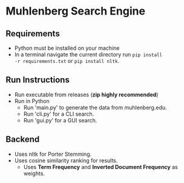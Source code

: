 # Muhlenberg Search Engine

## Requirements

- Python must be installed on your machine
- In a terminal navigate the current directory run <code>pip install -r requirements.txt</code> or <code>pip install nltk</code>.

## Run Instructions
- Run executable from releases (**zip highly recommended**)
- Run in Python
  - Run 'main.py' to generate the data from muhlenberg.edu.
  - Run 'cli.py' for a CLI search.
  - Run 'gui.py' for a GUI search.

## Backend
- Uses nltk for Porter Stemming.
- Uses cosine similarity ranking for results.
  - Uses **Term Frequency** and **Inverted Document Frequency** as weights.
